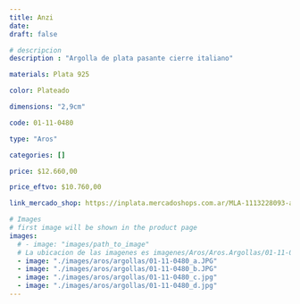```yaml
---
title: Anzi
date: 
draft: false

# descripcion
description : "Argolla de plata pasante cierre italiano"

materials: Plata 925

color: Plateado

dimensions: "2,9cm"

code: 01-11-0480

type: "Aros"

categories: []

price: $12.660,00

price_eftvo: $10.760,00

link_mercado_shop: https://inplata.mercadoshops.com.ar/MLA-1113228093-aros-argolla-en-plata-925-inflada-anzi-regalo-mujer-_JM

# Images
# first image will be shown in the product page
images:
  # - image: "images/path_to_image"
  # La ubicacion de las imagenes es imagenes/Aros/Aros.Argollas/01-11-0480-anzi
  - image: "./images/aros/argollas/01-11-0480_a.JPG"
  - image: "./images/aros/argollas/01-11-0480_b.JPG"
  - image: "./images/aros/argollas/01-11-0480_c.jpg"
  - image: "./images/aros/argollas/01-11-0480_d.jpg"
---
```

